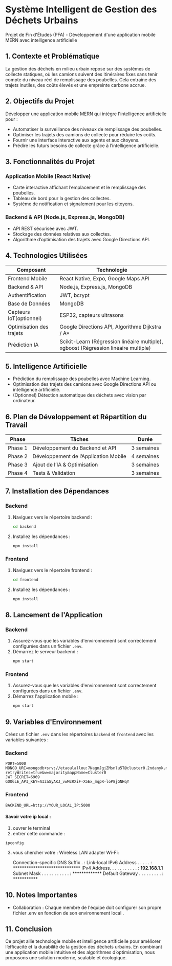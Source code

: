 # Système Intelligent de Gestion des Déchets Urbains

Projet de Fin d'Études (PFA) - Développement d'une application mobile MERN avec intelligence artificielle

## 1. Contexte et Problématique

La gestion des déchets en milieu urbain repose sur des systèmes de collecte statiques, où les camions suivent des itinéraires fixes sans tenir compte du niveau réel de remplissage des poubelles. Cela entraîne des trajets inutiles, des coûts élevés et une empreinte carbone accrue.

## 2. Objectifs du Projet

Développer une application mobile MERN qui intègre l'intelligence artificielle pour :
- Automatiser la surveillance des niveaux de remplissage des poubelles.
- Optimiser les trajets des camions de collecte pour réduire les coûts.
- Fournir une interface interactive aux agents et aux citoyens.
- Prédire les futurs besoins de collecte grâce à l’intelligence artificielle.

## 3. Fonctionnalités du Projet

### Application Mobile (React Native)
- Carte interactive affichant l’emplacement et le remplissage des poubelles.
- Tableau de bord pour la gestion des collectes.
- Système de notification et signalement pour les citoyens.

### Backend & API (Node.js, Express.js, MongoDB)
- API REST sécurisée avec JWT.
- Stockage des données relatives aux collectes.
- Algorithme d’optimisation des trajets avec Google Directions API.

## 4. Technologies Utilisées

| Composant                | Technologie                                                                         |
|--------------------------|-------------------------------------------------------------------------------------|
| Frontend Mobile          | React Native, Expo, Google Maps API                                                 |
| Backend & API            | Node.js, Express.js, MongoDB                                                        |
| Authentification         | JWT, bcrypt                                                                         |
| Base de Données          | MongoDB                                                                             |
| Capteurs IoT(optionnel)  | ESP32, capteurs ultrasons                                                           |
| Optimisation des trajets | Google Directions API, Algorithme Dijkstra / A*                                     |
| Prédiction IA            | Scikit-Learn (Régression linéaire multiple), xgboost (Régression linéaire multiple) |

## 5. Intelligence Artificielle

- Prédiction du remplissage des poubelles avec Machine Learning.
- Optimisation des trajets des camions avec Google Directions API ou intelligence artificielle.
- (Optionnel) Détection automatique des déchets avec vision par ordinateur.

## 6. Plan de Développement et Répartition du Travail

| Phase                | Tâches                                       |    Durée   |
|----------------------|----------------------------------------------|------------|
| Phase 1              | Développement du Backend et API              | 3 semaines |
| Phase 2              | Développement de l’Application Mobile        | 4 semaines |
| Phase 3              | Ajout de l’IA & Optimisation                 | 3 semaines |
| Phase 4              | Tests & Validation                           | 3 semaines |


## 7. Installation des Dépendances

### Backend 

1. Naviguez vers le répertoire backend :
    ```sh
    cd backend
    ```
2. Installez les dépendances :
    ```sh
    npm install
    ```

### Frontend

1. Naviguez vers le répertoire frontend :
    ```sh
    cd frontend
    ```
2. Installez les dépendances :
    ```sh
    npm install
    ```

## 8. Lancement de l'Application

### Backend 

1. Assurez-vous que les variables d'environnement sont correctement configurées dans un fichier `.env`.
2. Démarrez le serveur backend :
    ```sh
    npm start
    ```

### Frontend

1. Assurez-vous que les variables d'environnement sont correctement configurées dans un fichier `.env`.
2. Démarrez l'application mobile :
    ```sh
    npm start
    ```

## 9. Variables d'Environnement

Créez un fichier `.env` dans les répertoires `backend` et `frontend` avec les variables suivantes :

### Backend 

```
PORT=5000
MONGO_URI=mongodb+srv://etaoulallou:7NagnJgjZMsnlu5T@cluster0.2ndanyk.mongodb.net/db_GestionDechets?retryWrites=true&w=majority&appName=Cluster0
JWT_SECRET=6969
GOOGLE_API_KEY=AIzaSyAKJ_vwMcRXiF-X5Ex_mqpR-loP8jGNHqY

```

### Frontend

```
BACKEND_URL=http://YOUR_LOCAL_IP:5000
```
#### Savoir votre ip local :
1. ouvrer le terminal 
2. entrer cette commande :

```
ipconfig
```
3. vous chercher votre : 
Wireless LAN adapter Wi-Fi:

   Connection-specific DNS Suffix  . :
   Link-local IPv6 Address . . . . . : ******************************
   IPv4 Address. . . . . . . . . . . : **192.168.1.1**
   Subnet Mask . . . . . . . . . . . : *************
   Default Gateway . . . . . . . . . : ***********


## 10. Notes Importantes

- Collaboration : Chaque membre de l'équipe doit configurer son propre fichier .env en fonction de son environnement local .

## 11. Conclusion

Ce projet allie technologie mobile et intelligence artificielle pour améliorer l’efficacité et la durabilité de la gestion des déchets urbains. En combinant une application mobile intuitive et des algorithmes d’optimisation, nous proposons une solution moderne, scalable et écologique.
